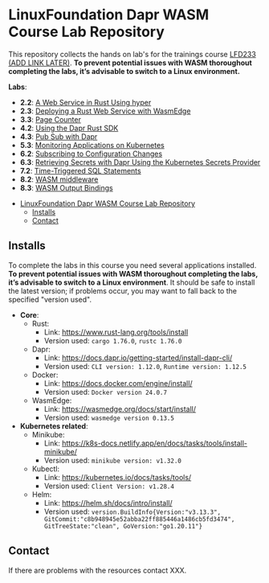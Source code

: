 # LinuxFoundation Dapr WASM Course Lab Repository

This repository collects the hands on lab's for the trainings course [LFD233 (ADD LINK LATER)](). **To prevent potential issues with WASM thoroughout completing the labs, it’s advisable to switch to a Linux environment.**

**Labs**:
* **2.2**: [A Web Service in Rust Using hyper](./2.2/)
* **2.3**: [Deploying a Rust Web Service with WasmEdge](./2.3/)
* **3.3**: [Page Counter](./3.3/)
* **4.2**: [Using the Dapr Rust SDK](./4.2/)
* **4.3**: [Pub Sub with Dapr](./4.3/)
* **5.3**: [Monitoring Applications on Kubernetes](./5.3/)
* **6.2**: [Subscribing to Configuration Changes](./6.2/)
* **6.3**: [Retrieving Secrets with Dapr Using the Kubernetes Secrets Provider](./6.3/)
* **7.2**: [Time-Triggered SQL Statements](./7.2/)
* **8.2**: [WASM middleware](./8.2/)
* **8.3**: [WASM Output Bindings](./8.3/)

- [LinuxFoundation Dapr WASM Course Lab Repository](#linuxfoundation-dapr-wasm-course-lab-repository)
  - [Installs](#installs)
  - [Contact](#contact)

## Installs

To complete the labs in this course you need several applications installed. **To prevent potential issues with WASM thoroughout completing the labs, it’s advisable to switch to a Linux environment**. It should be safe to install the latest version; if problems occur, you may want to fall back to the specified "version used".

* **Core**:
  * Rust:
    * Link: https://www.rust-lang.org/tools/install 
    * Version used: `cargo 1.76.0`, `rustc 1.76.0`
  * Dapr: 
    * Link: https://docs.dapr.io/getting-started/install-dapr-cli/
    * Version used: `CLI version: 1.12.0`, `Runtime version: 1.12.5`
  * Docker:
    * Link: https://docs.docker.com/engine/install/
    * Version used: `Docker version 24.0.7`
  * WasmEdge:
    * Link: https://wasmedge.org/docs/start/install/
    * Version used: `wasmedge version 0.13.5`
* **Kubernetes related**:
  * Minikube: 
    * Link: https://k8s-docs.netlify.app/en/docs/tasks/tools/install-minikube/ 
    * Version used: `minikube version: v1.32.0`
  * Kubectl: 
    * Link: https://kubernetes.io/docs/tasks/tools/
    * Version used: `Client Version: v1.28.4`
  * Helm:
    * Link: https://helm.sh/docs/intro/install/
    * Version used: `version.BuildInfo{Version:"v3.13.3", GitCommit:"c8b948945e52abba22ff885446a1486cb5fd3474", GitTreeState:"clean", GoVersion:"go1.20.11"}`

## Contact

If there are problems with the resources contact XXX.
